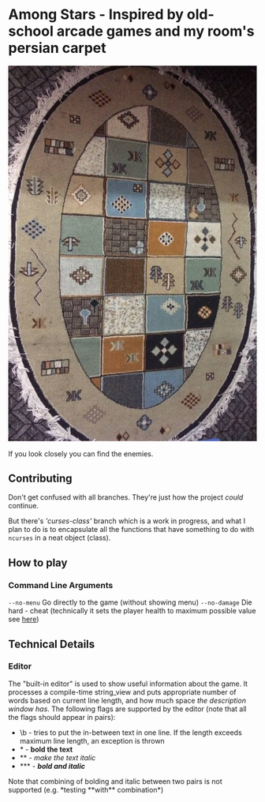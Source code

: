 # Among Stars - Inspired by old-school arcade games and my room's persian carpet

![carpet](docs/carpet.jpg)

If you look closely you can find the enemies.

## Contributing

Don't get confused with all branches. They're just how the project *could* continue.

But there's *'curses-class'* branch which is a work in progress, and what I plan to do is to encapsulate all the functions that have something to do with `ncurses` in a neat object (class).

## How to play

### Command Line Arguments

`--no-menu` Go directly to the game (without showing menu)
`--no-damage`   Die hard - cheat (technically it sets the player health to maximum possible value see [here](https://en.cppreference.com/w/cpp/types/numeric_limits/max))

## Technical Details

### Editor

The "built-in editor" is used to show useful information about the game. It processes a compile-time string_view and puts appropriate number of words based on current line length, and how much space *the description window has*. The following flags are supported by the editor (note that all the flags should appear in pairs):

* \b - tries to put the in-between text in one line. If the length exceeds maximum line length, an exception is thrown
* \* - **bold the text**
* \*\* - *make the text italic*
* \*\*\* - ***bold and italic***

Note that combining of bolding and italic between two pairs is not supported (e.g. \*testing \*\*with\*\* combination\*)
